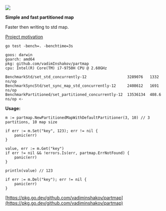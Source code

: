 ![](https://github.com/vadiminshakov/partmap/workflows/tests/badge.svg)

**Simple and fast partitioned map**

Faster then writing to std map.

[Project motivation](https://medium.com/stackademic/writing-a-partitioned-cache-using-go-map-x3-faster-than-the-standard-map-dbfe704fe4bf)

```
go test -bench=. -benchtime=3s

goos: darwin
goarch: amd64
pkg: github.com/vadimInshakov/partmap
cpu: Intel(R) Core(TM) i7-9750H CPU @ 2.60GHz

BenchmarkStd/set_std_concurrently-12                  3289076   1332 ns/op
BenchmarkSyncStd/set_sync_map_std_concurrently-12     2408612   1691 ns/op
BenchmarkPartitioned/set_partitioned_concurrently-12  13536134  408.6 ns/op <-
```

**Usage:**

```
m := partmap.NewPartitionedMapWithDefaultPartitioner(3, 10) // 3 partitions, 10 map size

if err := m.Set("key", 123); err != nil {
    panic(err)
}

value, err := m.Get("key")
if err != nil && !errors.Is(err, partmap.ErrNotFound) {
    panic(err)
}

println(value) // 123

if err := m.Del("key"); err != nil {
    panic(err)
}
```

[https://pkg.go.dev/github.com/vadiminshakov/partmap](https://pkg.go.dev/github.com/vadiminshakov/partmap)